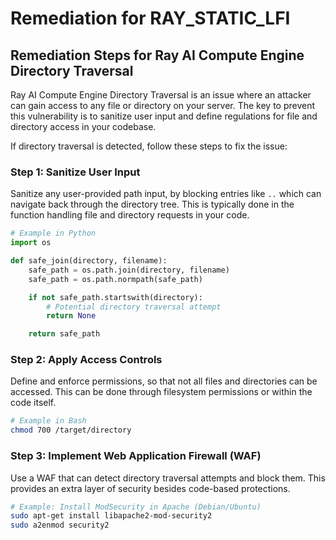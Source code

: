 # Remediation for RAY_STATIC_LFI

## Remediation Steps for Ray AI Compute Engine Directory Traversal

Ray AI Compute Engine Directory Traversal is an issue where an attacker can gain access to any file or directory on your server. The key to prevent this vulnerability is to sanitize user input and define regulations for file and directory access in your codebase.

If directory traversal is detected, follow these steps to fix the issue:

### Step 1: Sanitize User Input

Sanitize any user-provided path input, by blocking entries like `..` which can navigate back through the directory tree. This is typically done in the function handling file and directory requests in your code.

```python
# Example in Python
import os

def safe_join(directory, filename):
    safe_path = os.path.join(directory, filename)
    safe_path = os.path.normpath(safe_path)

    if not safe_path.startswith(directory):
        # Potential directory traversal attempt
        return None

    return safe_path
```

### Step 2: Apply Access Controls

Define and enforce permissions, so that not all files and directories can be accessed. This can be done through filesystem permissions or within the code itself.

```bash
# Example in Bash
chmod 700 /target/directory
```

### Step 3: Implement Web Application Firewall (WAF)

Use a WAF that can detect directory traversal attempts and block them. This provides an extra layer of security besides code-based protections.

```bash
# Example: Install ModSecurity in Apache (Debian/Ubuntu)
sudo apt-get install libapache2-mod-security2
sudo a2enmod security2
```
